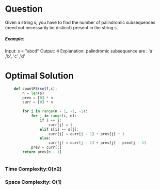 # Question
Given a string s, you have to find the number of palindromic subsequences (need not necessarily be distinct) present in the string s. 

##### Example:
Input: s = "abcd"
Output: 4
Explanation: palindromic subsequence are : 'a' ,'b', 'c' ,'d'

# Optimal Solution
``` python
    def countPS(self,s):
        n = len(s)
        prev = [0] * n
        curr = [0] * n
    
        for i in range(n - 1, -1, -1):
            for j in range(i, n):
                if i == j:
                    curr[j] = 1
                elif s[i] == s[j]:
                    curr[j] = curr[j - 1] + prev[j] + 1
                else:
                    curr[j] = curr[j - 1] + prev[j] - prev[j - 1]
            prev = curr[:]
        return prev[n - 1]
            
```
### Time Complexity:O(n2)
### Space Complexity: O(1)
